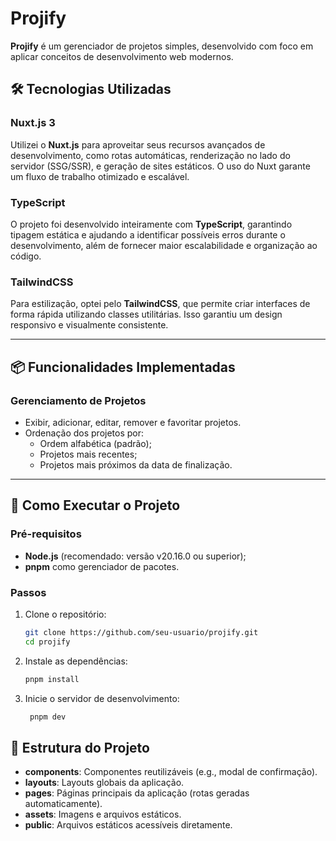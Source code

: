 # Projify

**Projify** é um gerenciador de projetos simples, desenvolvido com foco em aplicar conceitos de desenvolvimento web modernos.

## 🛠 Tecnologias Utilizadas

### **Nuxt.js 3**
Utilizei o **Nuxt.js** para aproveitar seus recursos avançados de desenvolvimento, como rotas automáticas, renderização no lado do servidor (SSG/SSR), e geração de sites estáticos. O uso do Nuxt garante um fluxo de trabalho otimizado e escalável.

### **TypeScript**
O projeto foi desenvolvido inteiramente com **TypeScript**, garantindo tipagem estática e ajudando a identificar possíveis erros durante o desenvolvimento, além de fornecer maior escalabilidade e organização ao código.

### **TailwindCSS**
Para estilização, optei pelo **TailwindCSS**, que permite criar interfaces de forma rápida utilizando classes utilitárias. Isso garantiu um design responsivo e visualmente consistente.

---

## 📦 Funcionalidades Implementadas

### **Gerenciamento de Projetos**
- Exibir, adicionar, editar, remover e favoritar projetos.
- Ordenação dos projetos por:
  - Ordem alfabética (padrão);
  - Projetos mais recentes;
  - Projetos mais próximos da data de finalização.

---

## 🚀 Como Executar o Projeto

### **Pré-requisitos**
- **Node.js** (recomendado: versão v20.16.0 ou superior);
- **pnpm** como gerenciador de pacotes.

### **Passos**
1. Clone o repositório:
   ```bash
   git clone https://github.com/seu-usuario/projify.git
   cd projify


2. Instale as dependências:
   ```bash
   pnpm install
   
3. Inicie o servidor de desenvolvimento:
   ```bash
    pnpm dev

   
## 📂 Estrutura do Projeto

- **components**: Componentes reutilizáveis (e.g., modal de confirmação).
- **layouts**: Layouts globais da aplicação.
- **pages**: Páginas principais da aplicação (rotas geradas automaticamente).
- **assets**: Imagens e arquivos estáticos.
- **public**: Arquivos estáticos acessíveis diretamente.

